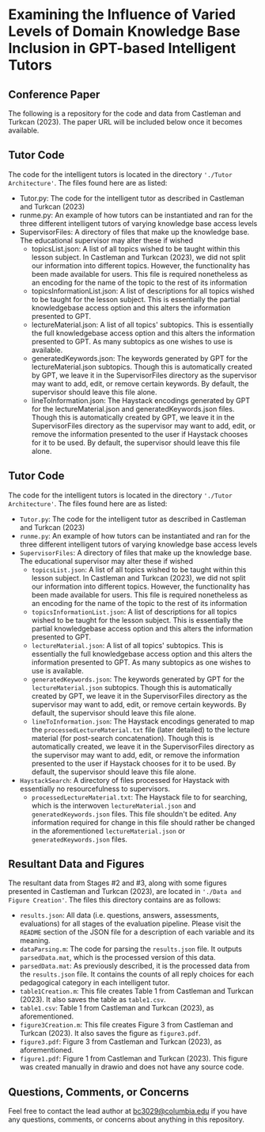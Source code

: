 # Examining the Influence of Varied Levels of Domain Knowledge Base Inclusion in GPT-based Intelligent Tutors

## Conference Paper
The following is a repository for the code and data from Castleman and Turkcan (2023). The paper URL will be included below once it becomes available.

## Tutor Code
The code for the intelligent tutors is located in the directory `'./Tutor Architecture'`. The files found here are as listed:

- Tutor.py: The code for the intelligent tutor as described in Castleman and Turkcan (2023)
- runme.py: An example of how tutors can be instantiated and ran for the three different intelligent tutors of varying knowledge base access levels
- SupervisorFiles: A directory of files that make up the knowledge base. The educational supervisor may alter these if wished
  - topicsList.json: A list of all topics wished to be taught within this lesson subject. In Castleman and Turkcan (2023), we did not split our information into different topics. However, the functionality has been made available for users. This file is required nonetheless as an encoding for the name of the topic to the rest of its information
  - topicsInformationList.json: A list of descriptions for all topics wished to be taught for the lesson subject. This is essentially the partial knowledgebase access option and this alters the information presented to GPT.
  - lectureMaterial.json: A list of all topics' subtopics. This is essentially the full knowledgebase access option and this alters the information presented to GPT. As many subtopics as one wishes to use is available.
  - generatedKeywords.json: The keywords generated by GPT for the lectureMaterial.json subtopics. Though this is automatically created by GPT, we leave it in the SupervisorFiles directory as the supervisor may want to add, edit, or remove certain keywords. By default, the supervisor should leave this file alone.
  - lineToInformation.json: The Haystack encodings generated by GPT for the lectureMaterial.json and generatedKeywords.json files. Though this is automatically created by GPT, we leave it in the SupervisorFiles directory as the supervisor may want to add, edit, or remove the information presented to the user if Haystack chooses for it to be used. By default, the supervisor should leave this file alone.


## Tutor Code
The code for the intelligent tutors is located in the directory `'./Tutor Architecture'`. The files found here are as listed:

- `Tutor.py`: The code for the intelligent tutor as described in Castleman and Turkcan (2023)
- `runme.py`: An example of how tutors can be instantiated and ran for the three different intelligent tutors of varying knowledge base access levels
- `SupervisorFiles`: A directory of files that make up the knowledge base. The educational supervisor may alter these if wished
  - `topicsList.json`: A list of all topics wished to be taught within this lesson subject. In Castleman and Turkcan (2023), we did not split our information into different topics. However, the functionality has been made available for users. This file is required nonetheless as an encoding for the name of the topic to the rest of its information
  - `topicsInformationList.json`: A list of descriptions for all topics wished to be taught for the lesson subject. This is essentially the partial knowledgebase access option and this alters the information presented to GPT.
  - `lectureMaterial.json`: A list of all topics' subtopics. This is essentially the full knowledgebase access option and this alters the information presented to GPT. As many subtopics as one wishes to use is available.
  - `generatedKeywords.json`: The keywords generated by GPT for the `lectureMaterial.json` subtopics. Though this is automatically created by GPT, we leave it in the SupervisorFiles directory as the supervisor may want to add, edit, or remove certain keywords. By default, the supervisor should leave this file alone.
  - `lineToInformation.json`: The Haystack encodings generated to map the `processedLectureMaterial.txt` file (later detailed) to the lecture material (for post-search concatenation). Though this is automatically created, we leave it in the SupervisorFiles directory as the supervisor may want to add, edit, or remove the information presented to the user if Haystack chooses for it to be used. By default, the supervisor should leave this file alone.
- `HaystackSearch`: A directory of files processed for Haystack with essentially no resourcefulness to supervisors.
  - `processedLectureMaterial.txt`: The Haystack file to for searching, which is the interwoven `lectureMaterial.json` and `generatedKeywords.json` files. This file shouldn't be edited. Any information required for change in this file should rather be changed in the aforementioned `lectureMaterial.json` or `generatedKeywords.json` files.


## Resultant Data and Figures
The resultant data from Stages #2 and #3, along with some figures presented in Castleman and Turkcan (2023), are located in `'./Data and Figure Creation'`. The files this directory contains are as follows:

- `results.json`: All data (i.e. questions, answers, assessments, evaluations) for all stages of the evaluation pipeline. Please visit the `README` section of the JSON file for a description of each variable and its meaning.
- `dataParsing.m`: The code for parsing the `results.json` file. It outputs `parsedData.mat`, which is the processed version of this data.
- `parsedData.mat`: As previously described, it is the processed data from the `results.json` file. It contains the counts of all reply choices for each pedagogical category in each intelligent tutor.
- `table1Creation.m`: This file creates Table 1 from Castleman and Turkcan (2023). It also saves the table as `table1.csv`.
- `table1.csv`: Table 1 from Castleman and Turkcan (2023), as aforementioned.
- `figure3Creation.m`: This file creates Figure 3 from Castleman and Turkcan (2023). It also saves the figure as `figure3.pdf`.
- `figure3.pdf`: Figure 3 from Castleman and Turkcan (2023), as aforementioned.
- `figure1.pdf`: Figure 1 from Castleman and Turkcan (2023). This figure was created manually in drawio and does not have any source code.



## Questions, Comments, or Concerns
Feel free to contact the lead author at bc3029@columbia.edu if you have any questions, comments, or concerns about anything in this repository. 
